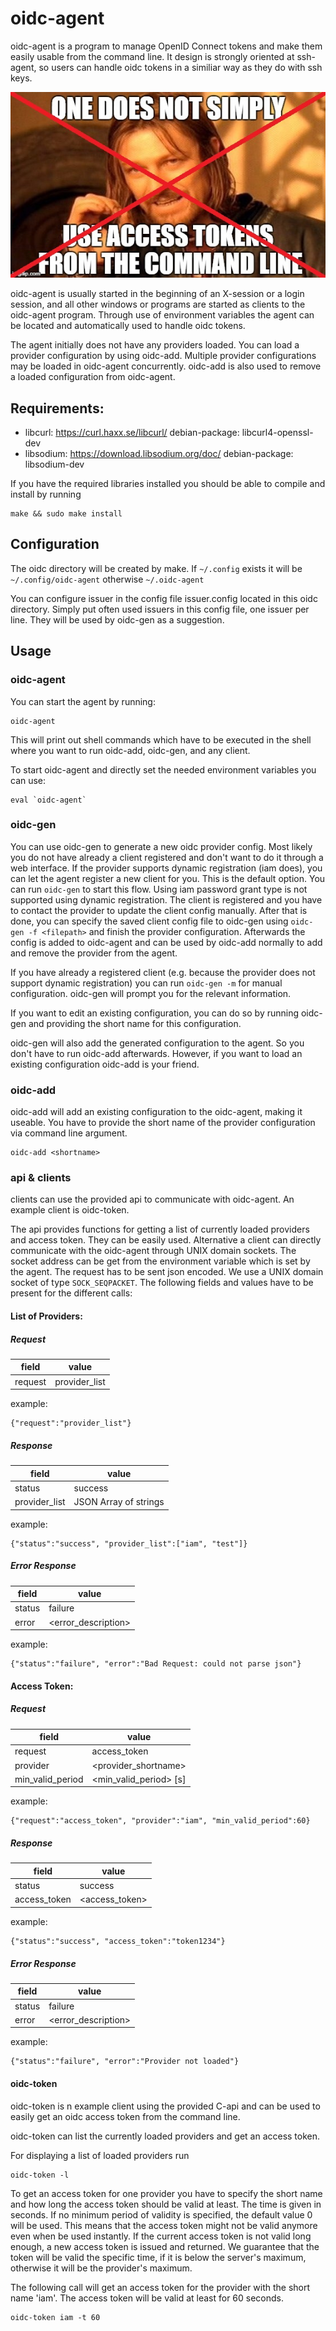 # oidc-agent
oidc-agent is a program to manage OpenID Connect tokens and make them easily usable 
from the command line. It design is strongly oriented at ssh-agent, so users can 
handle oidc tokens in a similiar way as they do with ssh keys. 

![one does simply](one_does_simply.jpg)

oidc-agent is usually started in the beginning of
an X-session or a login session, and all other windows or programs are started as 
clients to the oidc-agent program. Through use of environment variables the agent 
can be located and automatically used to handle oidc tokens.

The agent initially does not have any providers loaded.  You can load a
provider configuration by using oidc-add.  Multiple provider configurations may
be loaded in oidc-agent concurrently.  oidc-add is also used to remove a loaded
configuration from oidc-agent.

## Requirements:
  - libcurl: https://curl.haxx.se/libcurl/ debian-package: libcurl4-openssl-dev
  - libsodium: https://download.libsodium.org/doc/ debian-package:
    libsodium-dev

If you have the required libraries installed you should be able to compile and 
install by running 
```
make && sudo make install
``` 

## Configuration
The oidc directory will be created by make. If ```~/.config``` exists it will be ```~/.config/oidc-agent``` otherwise ```~/.oidc-agent```

You can configure issuer in the config file issuer.config located in this oidc directory. Simply put often used issuers in this config file, one issuer per line. They will be used by oidc-gen as a suggestion. 

## Usage

### oidc-agent
You can start the agent by running:
```
oidc-agent
```
This will print out shell commands which have to be executed in the shell where
you want to run oidc-add, oidc-gen, and any client.

To start oidc-agent and directly set the needed environment variables you can use:
```
eval `oidc-agent`
```

### oidc-gen
You can use oidc-gen to generate a new oidc provider config. 
Most likely you do not have already a client registered and don't want to do it through a web 
interface. If the provider supports dynamic registration (iam does), you can let the agent
register a new client for you. This is the default option. You can run ```oidc-gen``` to start this flow. Using iam 
password grant type is not supported using dynamic registration. The client is registered
and you have to contact the provider to update the client config manually. After that is
done, you can specify the saved client config file to oidc-gen using ```oidc-gen -f <filepath>```
and finish the provider configuration. Afterwards the config is added to oidc-agent 
and can be used by oidc-add normally to add and remove the provider from the agent.

If you have already a registered client (e.g. because the provider does not support dynamic registration) you can run 
```oidc-gen -m``` for manual configuration. oidc-gen will prompt you for the relevant
information. 

If you want to edit an existing configuration, you can do so by running oidc-gen
and providing the short name for this configuration.

oidc-gen will also add the generated configuration to the agent. So you don't
have to run oidc-add afterwards. However, if you want to load an existing
configuration oidc-add is your friend.


### oidc-add
oidc-add will add an existing configuration to the oidc-agent, making it useable. You
have to provide the short name of the provider configuration via command line
argument.
```
oidc-add <shortname>
```

### api & clients
clients can use the provided api to communicate with oidc-agent. An example client is
oidc-token. 

The api provides functions for getting a list of currently loaded providers and access token. They can be easily used. Alternative a client can directly communicate with the oidc-agent through UNIX domain sockets. The socket address can be get from the environment variable which is set by the agent. The request has to be sent json encoded. We use a UNIX domain socket of type ```SOCK_SEQPACKET```.
The following fields and values have to be present for the different calls:

#### List of Providers:

##### Request
| field   | value         |
|---------|---------------|
| request | provider_list |

example:
```
{"request":"provider_list"}
```

##### Response
| field         | value                 |
|---------------|-----------------------|
| status        | success               |
| provider_list | JSON Array of strings |

example:
```
{"status":"success", "provider_list":["iam", "test"]}
```

##### Error Response
| field  | value               |
|--------|---------------------|
| status | failure             |
| error  | <error_description> |

example:
```
{"status":"failure", "error":"Bad Request: could not parse json"}
```

#### Access Token:
##### Request
| field            | value                  |
|------------------|------------------------|
| request          | access_token           |
| provider         | <provider_shortname>   |
| min_valid_period | <min_valid_period> [s] |

example:
```
{"request":"access_token", "provider":"iam", "min_valid_period":60}
```

##### Response
| field        | value          |
|--------------|----------------|
| status       | success        |
| access_token | <access_token> |

example:
```
{"status":"success", "access_token":"token1234"}
```

##### Error Response
| field  | value               |
|--------|---------------------|
| status | failure             |
| error  | <error_description> |

example:
```
{"status":"failure", "error":"Provider not loaded"}
```

#### oidc-token
oidc-token is n example client using the provided C-api and can be used to easily get an oidc access token from the command line.

oidc-token can list the currently loaded providers and get an access token.

For displaying a list of loaded providers run
```
oidc-token -l
```

To get an access token for one provider you have to specify the short name and
how long the access token should be valid at least. The time is given in
seconds. If no minimum period of validity is specified, the default value 0 will
be used. This means that the access token might not be valid anymore even when
be used instantly. If the current access token is not valid long enough, a new 
access token is issued and returned. We guarantee that the token will be valid 
the specific time, if it is below the server's maximum, otherwise it will be the 
provider's maximum.

The following call will get an access token for the provider with the short name
'iam'. The access token will be valid at least for 60 seconds.
```
oidc-token iam -t 60
```

